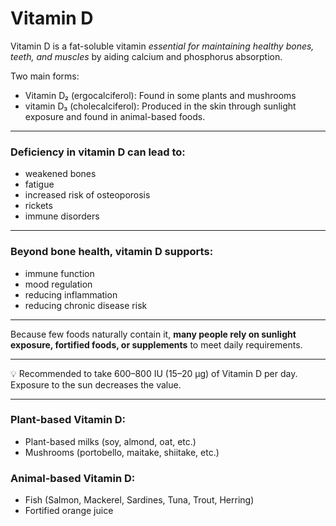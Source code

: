 <h1>Vitamin D</h1>

Vitamin D is a fat-soluble vitamin _essential for maintaining healthy bones, teeth, and muscles_ by aiding calcium and phosphorus absorption.

Two main forms:

* Vitamin D₂ (ergocalciferol): Found in some plants and mushrooms
* vitamin D₃ (cholecalciferol): Produced in the skin through sunlight exposure and found in animal-based foods.

---
<h3>Deficiency in vitamin D can lead to:</h3>

* weakened bones
* fatigue
* increased risk of osteoporosis
* rickets
* immune disorders

---
<h3>Beyond bone health, vitamin D supports:</h3>

* immune function
* mood regulation
* reducing inflammation
* reducing chronic disease risk

---
Because few foods naturally contain it, **many people rely on sunlight exposure, fortified foods, or supplements** to meet daily requirements.

---
💡 Recommended to take 600–800 IU (15–20 µg) of Vitamin D per day. Exposure to the sun decreases the value.

---
<h3>Plant-based Vitamin D:</h3>

* Plant-based milks (soy, almond, oat, etc.)
* Mushrooms (portobello, maitake, shiitake, etc.)

<h3>Animal-based Vitamin D:</h3>

* Fish (Salmon, Mackerel, Sardines, Tuna, Trout, Herring)
* Fortified orange juice
